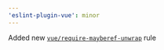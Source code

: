 ```yaml
---
'eslint-plugin-vue': minor
---
```


Added new [`vue/require-mayberef-unwrap`](https://eslint.vuejs.org/rules/require-mayberef-unwrap.html) rule
